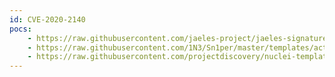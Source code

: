```yaml
---
id: CVE-2020-2140
pocs:
    - https://raw.githubusercontent.com/jaeles-project/jaeles-signatures/master/cves/jenkins-audit-xss.yaml
    - https://raw.githubusercontent.com/1N3/Sn1per/master/templates/active/CVE-2020-2140_-_Jenkin_AuditTrailPlugin_XSS.sh
    - https://raw.githubusercontent.com/projectdiscovery/nuclei-templates/master/cves/CVE-2020-2140.yaml
---
```


